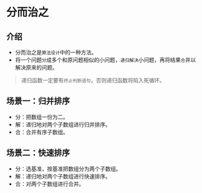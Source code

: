 # 分而治之

## 介绍

- 分而治之是`算法设计`中的一种方法。
- 将一个问题`分`成多个和原问题相似的小问题，`递归解决`小问题，再将结果`合`并以解决原来的问题。

> 递归函数一定要有`终止判断语句`，否则递归函数将陷入死循环。

## 场景一：归并排序

- 分：把数组一份为二。
- 解：递归地对两个子数组进行归并排序。
- 合：合并有序子数组。

## 场景二：快速排序

- 分：选基准，按基准把数组分为两个子数组。
- 解：递归地对两个子数组进行快速排序。
- 合：对两个子数组进行合并。
